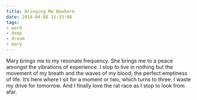 ```yaml
---
title: Bringing Me Nowhere
date: 2016-04-08 11:33:08
tags:
- word
- deep
- dream
- mary
---
```


Mary brings me to my resonate frequency. <!-- more --> She brings me to a peace amongst the vibrations of experience. I stop to live in nothing but the movement of my breath and the waves of my blood; the perfect emptiness of life. It&#8217;s here where I sit for a moment or two, which turns to three. I waste my drive for tomorrow. And I finally love the rat race as I stop to look from afar.